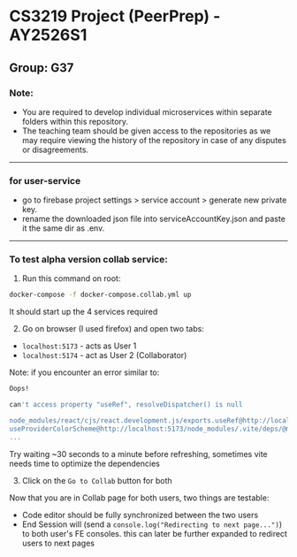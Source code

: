 # CS3219 Project (PeerPrep) - AY2526S1
## Group: G37

### Note: 
- You are required to develop individual microservices within separate folders within this repository.
- The teaching team should be given access to the repositories as we may require viewing the history of the repository in case of any disputes or disagreements. 

<hr/>

### for user-service
- go to firebase project settings > service account > generate new private key.
- rename the downloaded json file into serviceAccountKey.json and paste it the same dir as .env.

<hr/>

### To test alpha version collab service:
1. Run this command on root:
```bash
docker-compose -f docker-compose.collab.yml up
```
It should start up the 4 services required

2. Go on browser (I used firefox) and open two tabs:
- `localhost:5173` - acts as User 1
- `localhost:5174` - act as User 2 (Collaborator)

Note: if you encounter an error similar to:
```bash
Oops!

can't access property "useRef", resolveDispatcher() is null

node_modules/react/cjs/react.development.js/exports.useRef@http://localhost:5173/node_modules/.vite/deps/chunk-2WHLTL63.js?v=c5ccc1d9:949:16
useProviderColorScheme@http://localhost:5173/node_modules/.vite/deps/@mantine_core.js?v=0d551787:3925:43
...
```
Try waiting ~30 seconds to a minute before refreshing, sometimes vite needs time to optimize the dependencies

3. Click on the `Go to Collab` button for both

Now that you are in Collab page for both users, two things are testable:
- Code editor should be fully synchronized between the two users
- End Session will (send a `console.log("Redirecting to next page...")`) to both user's FE consoles. this can later be further expanded to redirect users to next pages




